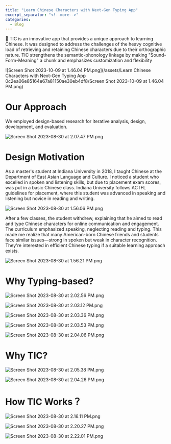 ```yaml
---
title: "Learn Chinese Characters with Next-Gen Typing App"
excerpt_separator: "<!--more-->"
categories:
  - Blog
---
```


<aside>
📱 TIC is an innovative app that provides a unique approach to learning Chinese. It was designed to address the challenges of the heavy cognitive load of retrieving and retaining Chinese characters due to their orthographic nature. TIC strengthens the semantic-phonology linkage by making "Sound-Form-Meaning" a chunk and emphasizes customization and flexibility

</aside>

![Screen Shot 2023-10-09 at 1.46.04 PM.png](/assets/Learn Chinese Characters with Next-Gen Typing App 0c2ea06e85164e67a81150ae30eb4df8/Screen Shot 2023-10-09 at 1.46.04 PM.png)



# Our Approach

We employed design-based research for iterative analysis, design, development, and evaluation.

![Screen Shot 2023-08-30 at 2.07.47 PM.png](/assets/Learn%20Chinese%20Characters%20with%20Next-Gen%20Typing%20App%200c2ea06e85164e67a81150ae30eb4df8/Screen_Shot_2023-08-30_at_2.07.47_PM.png)

# Design Motivation

As a master's student at Indiana University in 2018, I taught Chinese at the Department of East Asian Language and Culture. I noticed a student who excelled in spoken and listening skills, but due to placement exam scores, was put in a basic Chinese class. Indiana University follows ACTFL guidelines for placement, where this student was advanced in speaking and listening but novice in reading and writing.

![Screen Shot 2023-08-30 at 1.56.06 PM.png](/assets/Learn%20Chinese%20Characters%20with%20Next-Gen%20Typing%20App%200c2ea06e85164e67a81150ae30eb4df8/Screen_Shot_2023-08-30_at_1.56.06_PM.png)

After a few classes, the student withdrew, explaining that he aimed to read and type Chinese characters for online communication and engagement. The curriculum emphasized speaking, neglecting reading and typing. This made me realize that many American-born Chinese friends and students face similar issues—strong in spoken but weak in character recognition. They're interested in efficient Chinese typing if a suitable learning approach exists.

![Screen Shot 2023-08-30 at 1.56.21 PM.png](/assets/Learn%20Chinese%20Characters%20with%20Next-Gen%20Typing%20App%200c2ea06e85164e67a81150ae30eb4df8/Screen_Shot_2023-08-30_at_1.56.21_PM.png)

# Why Typing-based?

![Screen Shot 2023-08-30 at 2.02.56 PM.png](/assets/Learn%20Chinese%20Characters%20with%20Next-Gen%20Typing%20App%200c2ea06e85164e67a81150ae30eb4df8/Screen_Shot_2023-08-30_at_2.02.56_PM.png)

![Screen Shot 2023-08-30 at 2.03.12 PM.png](/assets/Learn%20Chinese%20Characters%20with%20Next-Gen%20Typing%20App%200c2ea06e85164e67a81150ae30eb4df8/Screen_Shot_2023-08-30_at_2.03.12_PM.png)

![Screen Shot 2023-08-30 at 2.03.36 PM.png](/assets/Learn%20Chinese%20Characters%20with%20Next-Gen%20Typing%20App%200c2ea06e85164e67a81150ae30eb4df8/Screen_Shot_2023-08-30_at_2.03.36_PM.png)

![Screen Shot 2023-08-30 at 2.03.53 PM.png](/assets/Learn%20Chinese%20Characters%20with%20Next-Gen%20Typing%20App%200c2ea06e85164e67a81150ae30eb4df8/Screen_Shot_2023-08-30_at_2.03.53_PM.png)

![Screen Shot 2023-08-30 at 2.04.06 PM.png](/assets/Learn%20Chinese%20Characters%20with%20Next-Gen%20Typing%20App%200c2ea06e85164e67a81150ae30eb4df8/Screen_Shot_2023-08-30_at_2.04.06_PM.png)

# Why TIC?

![Screen Shot 2023-08-30 at 2.05.38 PM.png](/assets/Learn%20Chinese%20Characters%20with%20Next-Gen%20Typing%20App%200c2ea06e85164e67a81150ae30eb4df8/Screen_Shot_2023-08-30_at_2.05.38_PM.png)

![Screen Shot 2023-08-30 at 2.04.26 PM.png](/assets/Learn%20Chinese%20Characters%20with%20Next-Gen%20Typing%20App%200c2ea06e85164e67a81150ae30eb4df8/Screen_Shot_2023-08-30_at_2.04.26_PM.png)

# How TIC Works？

![Screen Shot 2023-08-30 at 2.16.11 PM.png](/assets/Learn%20Chinese%20Characters%20with%20Next-Gen%20Typing%20App%200c2ea06e85164e67a81150ae30eb4df8/Screen_Shot_2023-08-30_at_2.16.11_PM.png)

![Screen Shot 2023-08-30 at 2.20.27 PM.png](/assets/Learn%20Chinese%20Characters%20with%20Next-Gen%20Typing%20App%200c2ea06e85164e67a81150ae30eb4df8/Screen_Shot_2023-08-30_at_2.20.27_PM.png)

![Screen Shot 2023-08-30 at 2.22.01 PM.png](/assets/Learn%20Chinese%20Characters%20with%20Next-Gen%20Typing%20App%200c2ea06e85164e67a81150ae30eb4df8/Screen_Shot_2023-08-30_at_2.22.01_PM.png)
